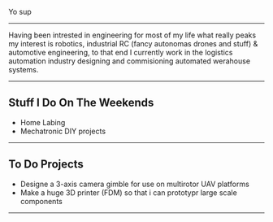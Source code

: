 
Yo sup

-------------------------------------------------------------------------------------------

Having been intrested in engineering for most of my life what really peaks my interest is robotics, industrial RC (fancy autonomas drones and stuff) & automotive engineering, 
to that end I currently work in the logistics automation industry designing and commisioning automated werahouse systems.

--------------------------------------------------------------------------------------------

Stuff I Do On The Weekends
--------------------------------------------------------------------------------------------
- Home Labing
- Mechatronic DIY projects
---------------------------------------------------------------------------------------------

To Do Projects
---------------------------------------------------------------------------------------------
- Designe a 3-axis camera gimble for use on multirotor UAV platforms
- Make a huge 3D printer (FDM) so that i can prototypr large scale components
---------------------------------------------------------------------------------------------
